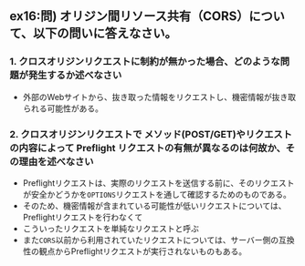 ## ex16:問) オリジン間リソース共有（CORS）について、以下の問いに答えなさい。

### 1. クロスオリジンリクエストに制約が無かった場合、どのような問題が発生するか述べなさい

- 外部のWebサイトから、抜き取った情報をリクエストし、機密情報が抜き取られる可能性がある。

### 2. クロスオリジンリクエストで メソッド(POST/GET)やリクエストの内容によって Preflight リクエストの有無が異なるのは何故か、その理由を述べなさい

- Preflightリクエストは、実際のリクエストを送信する前に、そのリクエストが安全かどうかを`OPTIONS`リクエストを通して確認するためのものである。
- そのため、機密情報が含まれている可能性が低いリクエストについては、Preflightリクエストを行わなくて
- こういったリクエストを単純なリクエストと呼ぶ
- また`CORS`以前から利用されていたリクエストについては、サーバー側の互換性の観点からPreflightリクエストが実行されないものもある。
